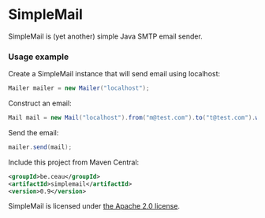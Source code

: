 # SimpleMail

SimpleMail is (yet another) simple Java SMTP email sender.

### Usage example

Create a SimpleMail instance that will send email using localhost:

```Java
Mailer mailer = new Mailer("localhost");
```

Construct an email:

```Java
Mail mail = new Mail("localhost").from("m@test.com").to("t@test.com").withSubject("Hi").withText("This is your email");
```

Send the email:

```Java
mailer.send(mail);
```

Include this project from Maven Central:

```XML
<groupId>be.ceau</groupId>
<artifactId>simplemail</artifactId>
<version>0.9</version>
```

SimpleMail is licensed under [the Apache 2.0 license](http://www.apache.org/licenses/LICENSE-2.0.txt/).